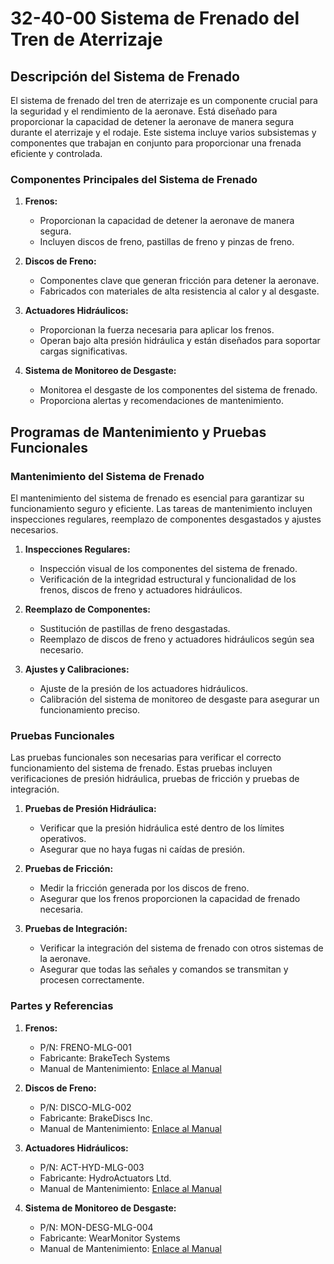 # 32-40-00 Sistema de Frenado del Tren de Aterrizaje

## Descripción del Sistema de Frenado

El sistema de frenado del tren de aterrizaje es un componente crucial para la seguridad y el rendimiento de la aeronave. Está diseñado para proporcionar la capacidad de detener la aeronave de manera segura durante el aterrizaje y el rodaje. Este sistema incluye varios subsistemas y componentes que trabajan en conjunto para proporcionar una frenada eficiente y controlada.

### Componentes Principales del Sistema de Frenado

1. **Frenos:**
   - Proporcionan la capacidad de detener la aeronave de manera segura.
   - Incluyen discos de freno, pastillas de freno y pinzas de freno.

2. **Discos de Freno:**
   - Componentes clave que generan fricción para detener la aeronave.
   - Fabricados con materiales de alta resistencia al calor y al desgaste.

3. **Actuadores Hidráulicos:**
   - Proporcionan la fuerza necesaria para aplicar los frenos.
   - Operan bajo alta presión hidráulica y están diseñados para soportar cargas significativas.

4. **Sistema de Monitoreo de Desgaste:**
   - Monitorea el desgaste de los componentes del sistema de frenado.
   - Proporciona alertas y recomendaciones de mantenimiento.

## Programas de Mantenimiento y Pruebas Funcionales

### Mantenimiento del Sistema de Frenado

El mantenimiento del sistema de frenado es esencial para garantizar su funcionamiento seguro y eficiente. Las tareas de mantenimiento incluyen inspecciones regulares, reemplazo de componentes desgastados y ajustes necesarios.

1. **Inspecciones Regulares:**
   - Inspección visual de los componentes del sistema de frenado.
   - Verificación de la integridad estructural y funcionalidad de los frenos, discos de freno y actuadores hidráulicos.

2. **Reemplazo de Componentes:**
   - Sustitución de pastillas de freno desgastadas.
   - Reemplazo de discos de freno y actuadores hidráulicos según sea necesario.

3. **Ajustes y Calibraciones:**
   - Ajuste de la presión de los actuadores hidráulicos.
   - Calibración del sistema de monitoreo de desgaste para asegurar un funcionamiento preciso.

### Pruebas Funcionales

Las pruebas funcionales son necesarias para verificar el correcto funcionamiento del sistema de frenado. Estas pruebas incluyen verificaciones de presión hidráulica, pruebas de fricción y pruebas de integración.

1. **Pruebas de Presión Hidráulica:**
   - Verificar que la presión hidráulica esté dentro de los límites operativos.
   - Asegurar que no haya fugas ni caídas de presión.

2. **Pruebas de Fricción:**
   - Medir la fricción generada por los discos de freno.
   - Asegurar que los frenos proporcionen la capacidad de frenado necesaria.

3. **Pruebas de Integración:**
   - Verificar la integración del sistema de frenado con otros sistemas de la aeronave.
   - Asegurar que todas las señales y comandos se transmitan y procesen correctamente.

### Partes y Referencias

1. **Frenos:**
   - P/N: FRENO-MLG-001
   - Fabricante: BrakeTech Systems
   - Manual de Mantenimiento: [Enlace al Manual](https://example.com/manuales/frenos)

2. **Discos de Freno:**
   - P/N: DISCO-MLG-002
   - Fabricante: BrakeDiscs Inc.
   - Manual de Mantenimiento: [Enlace al Manual](https://example.com/manuales/discos)

3. **Actuadores Hidráulicos:**
   - P/N: ACT-HYD-MLG-003
   - Fabricante: HydroActuators Ltd.
   - Manual de Mantenimiento: [Enlace al Manual](https://example.com/manuales/actuadores)

4. **Sistema de Monitoreo de Desgaste:**
   - P/N: MON-DESG-MLG-004
   - Fabricante: WearMonitor Systems
   - Manual de Mantenimiento: [Enlace al Manual](https://example.com/manuales/monitoreo)
